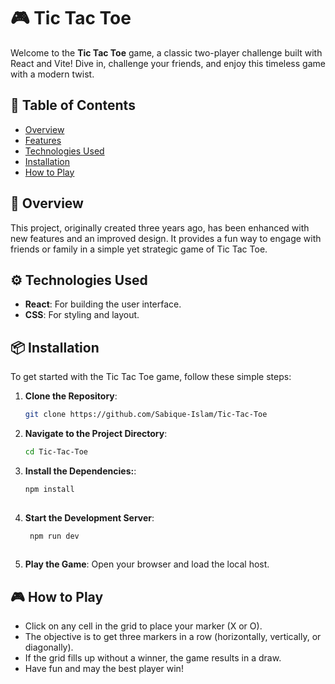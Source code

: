 # 🎮 Tic Tac Toe

Welcome to the **Tic Tac Toe** game, a classic two-player challenge built with React and Vite! Dive in, challenge your friends, and enjoy this timeless game with a modern twist.

## 📜 Table of Contents

- [Overview](#overview)
- [Features](#features)
- [Technologies Used](#technologies-used)
- [Installation](#installation)
- [How to Play](#how-to-play)
  
## 🌟 Overview

This project, originally created three years ago, has been enhanced with new features and an improved design. It provides a fun way to engage with friends or family in a simple yet strategic game of Tic Tac Toe.

## ⚙️ Technologies Used

- **React**: For building the user interface.
- **CSS**: For styling and layout.

## 📦 Installation

To get started with the Tic Tac Toe game, follow these simple steps:

1. **Clone the Repository**:
   ```bash
   git clone https://github.com/Sabique-Islam/Tic-Tac-Toe

2. **Navigate to the Project Directory**:
    ```bash
    cd Tic-Tac-Toe
   
3.  **Install the Dependencies:**:
    ```bash
    npm install
   
4.  **Start the Development Server**:
    ```bash
     npm run dev
   
5. **Play the Game**:
   Open your browser and load the local host.


## 🎮 How to Play
- Click on any cell in the grid to place your marker (X or O).
- The objective is to get three markers in a row (horizontally, vertically, or diagonally).
- If the grid fills up without a winner, the game results in a draw.
- Have fun and may the best player win!
